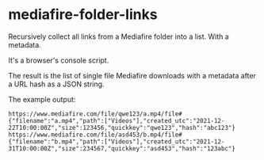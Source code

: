 # mediafire-folder-links

Recursively collect all links from a Mediafire folder into a list. With a metadata.

It's a browser's console script.

The result is the list of single file Mediafire downloads with a metadata after a URL hash as a JSON string.

The example output:
```
https://www.mediafire.com/file/qwe123/a.mp4/file#{"filename":"a.mp4","path":["Videos"],"created_utc":"2021-12-22T10:00:00Z","size":123456,"quickkey":"qwe123","hash":"abc123"}
https://www.mediafire.com/file/asd453/b.mp4/file#{"filename":"b.mp4","path":["Videos"],"created_utc":"2021-12-31T10:00:00Z","size":234567,"quickkey":"asd453","hash":"123abc"}
```
